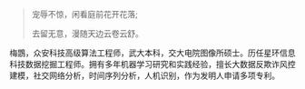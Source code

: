 > 宠辱不惊，闲看庭前花开花落;
>
> 去留无意，漫随天边云卷云舒。

梅鵾，众安科技高级算法工程师，武大本科，交大电院图像所硕士。历任星环信息科技数据挖掘工程师。拥有多年机器学习研究和实践经验，擅长大数据反欺诈风控建模，社交网络分析，时间序列分析，人机识别，作为发明人申请多项专利。

